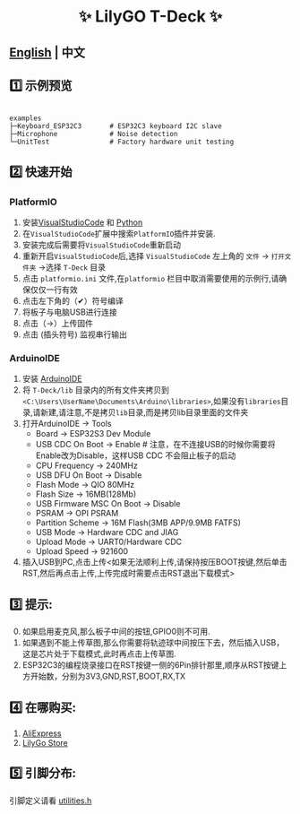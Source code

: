 


<h1 align = "center">✨ LilyGO T-Deck ✨</h1>

## **[English](README.MD) | 中文**


## 1️⃣ 示例预览

```

examples 
├─Keyboard_ESP32C3       # ESP32C3 keyboard I2C slave
├─Microphone             # Noise detection  
└─UnitTest               # Factory hardware unit testing         

```


## 2️⃣ 快速开始

### PlatformIO

1. 安装[VisualStudioCode](https://code.visualstudio.com/) 和 [Python](https://www.python.org/)
2. 在`VisualStudioCode`扩展中搜索`PlatformIO`插件并安装.
3. 安装完成后需要将`VisualStudioCode`重新启动
4. 重新开启`VisualStudioCode`后,选择 `VisualStudioCode` 左上角的 `文件` -> `打开文件夹` ->选择 `T-Deck` 目录
5. 点击 `platformio.ini` 文件,在`platformio` 栏目中取消需要使用的示例行,请确保仅仅一行有效
6. 点击左下角的（✔）符号编译
7. 将板子与电脑USB进行连接
8. 点击（→）上传固件
9. 点击 (插头符号) 监视串行输出


### ArduinoIDE


1. 安装 [ArduinoIDE](https://www.arduino.cc/en/software)
2. 将 `T-Deck/lib` 目录内的所有文件夹拷贝到`<C:\Users\UserName\Documents\Arduino\libraries>`,如果没有`libraries`目录,请新建,请注意,不是拷贝`lib`目录,而是拷贝lib目录里面的文件夹
3. 打开ArduinoIDE -> Tools 
   - Board -> ESP32S3 Dev Module
   - USB CDC On Boot -> Enable   # 注意，在不连接USB的时候你需要将Enable改为Disable，这样USB CDC 不会阻止板子的启动
   - CPU Frequency -> 240MHz
   - USB DFU On Boot -> Disable
   - Flash Mode -> QIO 80MHz
   - Flash Size -> 16MB(128Mb)
   - USB Firmware MSC On Boot -> Disable
   - PSRAM -> OPI PSRAM
   - Partition Scheme -> 16M Flash(3MB APP/9.9MB FATFS)
   - USB Mode -> Hardware CDC and JIAG
   - Upload Mode -> UART0/Hardware CDC
   - Upload Speed -> 921600
4. 插入USB到PC,点击上传<如果无法顺利上传,请保持按压BOOT按键,然后单击RST,然后再点击上传,上传完成时需要点击RST退出下载模式>


## 3️⃣ 提示:

0. 如果启用麦克风,那么板子中间的按钮,GPIO0则不可用.
1. 如果遇到不能上传草图,那么你需要将轨迹球中间按压下去，然后插入USB，这是芯片处于下载模式,此时再点击上传草图.
2. ESP32C3的编程烧录接口在RST按键一侧的6Pin排针那里,顺序从RST按键上方开始数，分别为3V3,GND,RST,BOOT,RX,TX


## 4️⃣ 在哪购买:

1. [AliExpress]()
2. [LilyGo Store]()

## 5️⃣ 引脚分布:

引脚定义请看 [utilities.h](./examples//UnitTest//utilities.h)

